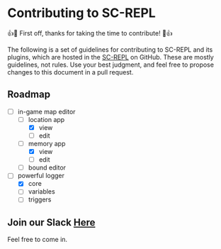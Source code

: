 # Contributing to SC-REPL

:+1::tada: First off, thanks for taking the time to contribute! :tada::+1:

The following is a set of guidelines for contributing to SC-REPL and its plugins, which are hosted in the [SC-REPL](https://github.com/mighty1231/screpl) on GitHub. These are mostly guidelines, not rules. Use your best judgment, and feel free to propose changes to this document in a pull request.

## Roadmap

- [ ] in-game map editor
    - [ ] location app
        - [x] view
        - [ ] edit
    - [ ] memory app
        - [x] view
        - [ ] edit
    - [ ] bound editor
- [ ] powerful logger
    - [x] core
    - [ ] variables
    - [ ] triggers

## Join our Slack [Here](https://join.slack.com/t/screpl/shared_invite/zt-dr1cr56b-4W~Vzecg8DwXX3p4BY1f0g)

Feel free to come in.
